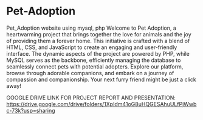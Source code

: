 # Pet-Adoption
Pet_Adoption website using mysql, php
Welcome to Pet Adoption, a heartwarming project that brings together the love for animals and the joy of providing them a forever home. This initiative is crafted with a blend of HTML, CSS, and JavaScript to create an engaging and user-friendly interface. The dynamic aspects of the project are powered by PHP, while MySQL serves as the backbone, efficiently managing the database to seamlessly connect pets with potential adopters. Explore our platform, browse through adorable companions, and embark on a journey of compassion and companionship. Your next furry friend might be just a click away!

GOOGLE DRIVE LINK FOR PROJECT REPORT AND PRESENTATION:
https://drive.google.com/drive/folders/1XpIdm41oG8uHQGESAhuULfPjWwbc-73k?usp=sharing

